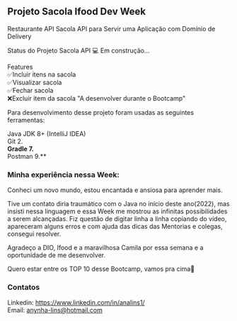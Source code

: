 <h2>Projeto Sacola Ifood Dev Week</h2>

Restaurante API
Sacola API para Servir uma Aplicação com Domínio de Delivery

Status do Projeto
Sacola API 💻 Em construção...

Features<br>
✅Incluir itens na sacola<br>
✅Visualizar sacola<br>
✅Fechar sacola<br>
❌Excluir item da sacola "A desenvolver durante o Bootcamp"<br>

Para desenvolvimento desse projeto foram usadas as seguintes ferramentas:

Java JDK	8+ (IntelliJ IDEA)<br>
Git	2.**<br>
Gradle	7.**<br>
Postman	9.**<br>

<h3>Minha experiência nessa Week:</h3>
Conheci um novo mundo, estou encantada e ansiosa para aprender mais.

Tive um contato diria traumático com o Java no início deste ano(2022), mas insisti nessa linguagem
e essa Week me mostrou as infinitas possibilidades a serem alcançadas.
Fiz questão de digitar linha a linha copiando do vídeo, apareceram alguns erros e com ajuda das dicas 
das Mentorias e colegas, consegui resolver.

Agradeço a DIO, Ifood e a maravilhosa Camila por essa semana e a oportunidade de me desenvolver.

Quero estar entre os TOP 10 desse Bootcamp, vamos pra cima🚀

<h3>Contatos</h3>

Linkedin: https://www.linkedin.com/in/analins1/ <br>
Email: anynha-lins@hotmail.com